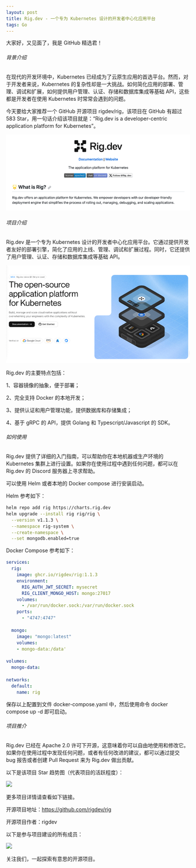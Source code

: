```yaml
---
layout: post
title: Rig.dev - 一个专为 Kubernetes 设计的开发者中心化应用平台
tags: Go
---
```


大家好，又见面了，我是 GitHub 精选君！

###### 背景介绍

在现代的开发环境中，Kubernetes 已经成为了云原生应用的首选平台。然而，对于开发者来说，Kubernetes 的复杂性却是一大挑战。如何简化应用的部署、管理、调试和扩展，如何提供用户管理、认证、存储和数据库集成等基础 API，这些都是开发者在使用 Kubernetes 时常常会遇到的问题。

今天要给大家推荐一个 GitHub 开源项目 rigdev/rig，该项目在 GitHub 有超过 583 Star，用一句话介绍该项目就是：“Rig.dev is a developer-centric application platform for Kubernetes”。


![](https://raw.githubusercontent.com/ZhuPeng/pic/master/images/compress_image-20231006220849149.png)

###### 项目介绍

Rig.dev 是一个专为 Kubernetes 设计的开发者中心化应用平台。它通过提供开发者友好的部署引擎，简化了应用的上线、管理、调试和扩展过程。同时，它还提供了用户管理、认证、存储和数据库集成等基础 API。

![](https://raw.githubusercontent.com/ZhuPeng/pic/master/images/compress_image-20231006221349179.png)

Rig.dev 的主要特点包括：

1、容器镜像的抽象，便于部署；

2、完全支持 Docker 的本地开发；

3、提供认证和用户管理功能，提供数据库和存储集成；

4、基于 gRPC 的 API，提供 Golang 和 Typescript/Javascript 的 SDK。

###### 如何使用

Rig.dev 提供了详细的入门指南，可以帮助你在本地机器或生产环境的 Kubernetes 集群上进行设置。如果你在使用过程中遇到任何问题，都可以在 Rig.dev 的 Discord 服务器上寻求帮助。

可以使用 Helm 或者本地的 Docker compose 进行安装启动。

Helm 参考如下：

```bash
helm repo add rig https://charts.rig.dev
helm upgrade --install rig rig/rig \
  --version v1.1.3 \
  --namespace rig-system \
  --create-namespace \
  --set mongodb.enabled=true
```

Docker Compose 参考如下：

```yaml
services:
  rig:
    image: ghcr.io/rigdev/rig:1.1.3
    environment:
      RIG_AUTH_JWT_SECRET: mysecret
      RIG_CLIENT_MONGO_HOST: mongo:27017
    volumes:
      - /var/run/docker.sock:/var/run/docker.sock
    ports:
      - "4747:4747"

  mongo:
    image: "mongo:latest"
    volumes:
    - mongo-data:/data'

volumes:
  mongo-data:

networks:
  default:
    name: rig
```

保存以上配置到文件 docker-compose.yaml 中，然后使用命令 docker compose up -d 即可启动。

###### 项目推介

Rig.dev 已经在 Apache 2.0 许可下开源，这意味着你可以自由地使用和修改它。如果你在使用过程中发现任何问题，或者有任何改进的建议，都可以通过提交 bug 报告或者创建 Pull Request 来为 Rig.dev 做出贡献。

以下是该项目 Star 趋势图（代表项目的活跃程度）：

![](https://api.star-history.com/svg?repos=rigdev/rig&type=Timeline)

更多项目详情请查看如下链接。

开源项目地址：https://github.com/rigdev/rig 

开源项目作者：rigdev

以下是参与项目建设的所有成员：

![](https://contrib.rocks/image?repo=rigdev/rig)

关注我们，一起探索有意思的开源项目。

